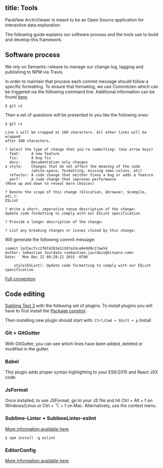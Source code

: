 title: Tools
---

ParaView ArcticViewer is meant to be an Open Source application for interactive data exploration.

The following guide explains our software process and the tools use to build and develop this framework.

## Software process

We rely on Semantic-release to manage our change log, tagging and publishing to NPM via Travis.

In order to maintain that process each commit message should follow a specific formatting. To ensure that formating, we use Commitizen which can be triggered via the following command line. Additional information can be found  [here](https://gist.github.com/stephenparish/9941e89d80e2bc58a153).

    $ git cz

Then a set of questions will be presented to you like the following ones:

    $ git cz
    
    Line 1 will be cropped at 100 characters. All other lines will be wrapped
    after 100 characters.

    ? Select the type of change that you're committing: (Use arrow keys)
      feat:     A new feature
      fix:      A bug fix
      docs:     Documentation only changes
    ❯ style:    Changes that do not affect the meaning of the code
                (white-space, formatting, missing semi-colons, etc)
      refactor: A code change that neither fixes a bug or adds a feature
      perf:     A code change that improves performance
    (Move up and down to reveal more choices)

    ? Denote the scope of this change ($location, $browser, $compile, etc.):
    ESLint

    ? Write a short, imperative tense description of the change:
    Update code formatting to comply with our ESLint specification

    ? Provide a longer description of the change:

    ? List any breaking changes or issues closed by this change:

Will generate the following commit message:

    commit 1a31ecfcc2f6f4283e51187a24ce0e9d9c17ae54
    Author: Sebastien Jourdain <sebastien.jourdain@kitware.com>
    Date:   Mon Dec 21 09:29:21 2015 -0700

        style(ESLint): Update code formatting to comply with our ESLint specification


[Full convention](https://gist.github.com/stephenparish/9941e89d80e2bc58a153) 

## Code editing

[Sublime Text 3](http://www.sublimetext.com) with the following set of plugins. To install plugins you will have to first install the [Package constrol](https://packagecontrol.io/installation).

Then installing new plugin should start with: ```Ctrl/Cmd + Shift + p``` Install

### Git + GitGutter

With GitGutter, you can see which lines have been added, deleted or modified in the gutter.

### Babel

This plugin adds proper syntax highlighting to your ES6/2015 and React JSX code.

### JsFormat

Once installed, to use JSFormat, go to your JS file and hit Ctrl + Alt + f on Windows/Linux or Ctrl + ⌥ + f on Mac. Alternatively, use the context menu.

### Sublime-Linter + SublimeLinter-eslint

[More information available here](https://github.com/roadhump/SublimeLinter-eslint).

    $ npm install -g eslint

### EditorConfig

[More information available here](https://github.com/sindresorhus/editorconfig-sublime#readme)
